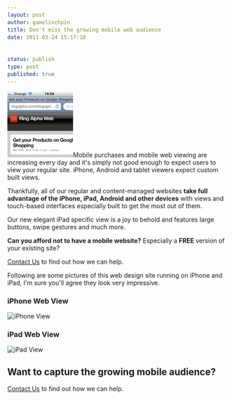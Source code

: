 ```yaml
---
layout: post
author: gamelinchpin
title: Don't miss the growing mobile web audience
date: 2011-03-24 15:17:10


status: publish
type: post
published: true
---
```

![](/assets/iphone_ra.jpg "iPhone view of Ring Alpha")Mobile purchases
and mobile web viewing are increasing every day and it's simply not good
enough to expect users to view your regular site. iPhone, Android and
tablet viewers expect custom built views.

Thankfully, all of our regular and content-managed websites **take full
advantage of the iPhone, iPad, Android and other devices** with views
and touch-based interfaces especially built to get the most out of them.

Our new elegant iPad specific view is a joy to behold and features large
buttons, swipe gestures and much more.

**Can you afford not to have a mobile website?** Especially a **FREE**
version of your existing site?

[Contact Us](/contact) to find out how we can help.

Following are some pictures of this web design site running on iPhone
and iPad, I'm sure you'll agree they look very impressive.

### iPhone Web View

![](/assets/photo-1.png "iPhone View")

### iPad Web View

![](/assets/photo-e1300979026311.png "iPad View")

Want to capture the growing mobile audience?
--------------------------------------------

[Contact Us](/contact) to find out how we can help.
